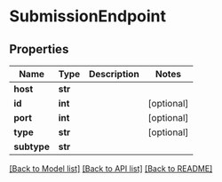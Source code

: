 # SubmissionEndpoint

## Properties
Name | Type | Description | Notes
------------ | ------------- | ------------- | -------------
**host** | **str** |  | 
**id** | **int** |  | [optional] 
**port** | **int** |  | [optional] 
**type** | **str** |  | [optional] 
**subtype** | **str** |  | 

[[Back to Model list]](../README.md#documentation-for-models) [[Back to API list]](../README.md#documentation-for-api-endpoints) [[Back to README]](../README.md)


